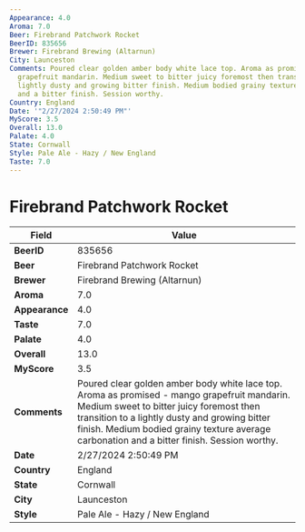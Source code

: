 ```yaml
---
Appearance: 4.0
Aroma: 7.0
Beer: Firebrand Patchwork Rocket
BeerID: 835656
Brewer: Firebrand Brewing (Altarnun)
City: Launceston
Comments: Poured clear golden amber body white lace top. Aroma as promised - mango
  grapefruit mandarin. Medium sweet to bitter juicy foremost then transition to a
  lightly dusty and growing bitter finish. Medium bodied grainy texture average carbonation
  and a bitter finish. Session worthy.
Country: England
Date: '"2/27/2024 2:50:49 PM"'
MyScore: 3.5
Overall: 13.0
Palate: 4.0
State: Cornwall
Style: Pale Ale - Hazy / New England
Taste: 7.0
---
```


# Firebrand Patchwork Rocket

| Field         | Value |
|---------------|-------|
| **BeerID** | 835656 |
| **Beer** | Firebrand Patchwork Rocket |
| **Brewer** | Firebrand Brewing (Altarnun) |
| **Aroma** | 7.0 |
| **Appearance** | 4.0 |
| **Taste** | 7.0 |
| **Palate** | 4.0 |
| **Overall** | 13.0 |
| **MyScore** | 3.5 |
| **Comments** | Poured clear golden amber body white lace top. Aroma as promised - mango grapefruit mandarin. Medium sweet to bitter juicy foremost then transition to a lightly dusty and growing bitter finish. Medium bodied grainy texture average carbonation and a bitter finish. Session worthy. |
| **Date** | 2/27/2024 2:50:49 PM |
| **Country** | England |
| **State** | Cornwall |
| **City** | Launceston |
| **Style** | Pale Ale - Hazy / New England |

